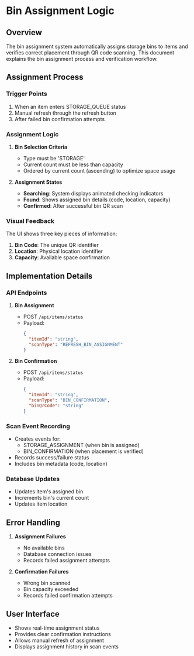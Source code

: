 # Bin Assignment Logic

## Overview
The bin assignment system automatically assigns storage bins to items and verifies correct placement through QR code scanning. This document explains the bin assignment process and verification workflow.

## Assignment Process

### Trigger Points
1. When an item enters STORAGE_QUEUE status
2. Manual refresh through the refresh button
3. After failed bin confirmation attempts

### Assignment Logic

1. **Bin Selection Criteria**
   - Type must be 'STORAGE'
   - Current count must be less than capacity
   - Ordered by current count (ascending) to optimize space usage

2. **Assignment States**
   - **Searching**: System displays animated checking indicators
   - **Found**: Shows assigned bin details (code, location, capacity)
   - **Confirmed**: After successful bin QR scan

### Visual Feedback

The UI shows three key pieces of information:
1. **Bin Code**: The unique QR identifier
2. **Location**: Physical location identifier
3. **Capacity**: Available space confirmation

## Implementation Details

### API Endpoints

1. **Bin Assignment**
   - POST `/api/items/status`
   - Payload:
     ```json
     {
       "itemId": "string",
       "scanType": "REFRESH_BIN_ASSIGNMENT"
     }
     ```

2. **Bin Confirmation**
   - POST `/api/items/status`
   - Payload:
     ```json
     {
       "itemId": "string",
       "scanType": "BIN_CONFIRMATION",
       "binQrCode": "string"
     }
     ```

### Scan Event Recording
- Creates events for:
  - STORAGE_ASSIGNMENT (when bin is assigned)
  - BIN_CONFIRMATION (when placement is verified)
- Records success/failure status
- Includes bin metadata (code, location)

### Database Updates
- Updates item's assigned bin
- Increments bin's current count
- Updates item location

## Error Handling

1. **Assignment Failures**
   - No available bins
   - Database connection issues
   - Records failed assignment attempts

2. **Confirmation Failures**
   - Wrong bin scanned
   - Bin capacity exceeded
   - Records failed confirmation attempts

## User Interface
- Shows real-time assignment status
- Provides clear confirmation instructions
- Allows manual refresh of assignment
- Displays assignment history in scan events 
